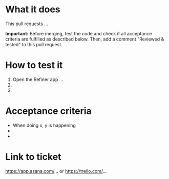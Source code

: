 # What it does
This pull requests ...

**Important:** Before merging, test the code and check if all acceptance criteria are fulfilled as described below. Then, add a comment "Reviewed & tested" to this pull request.

# How to test it

1. Open the Refiner app ...
2.
3.

# Acceptance criteria

* When doing x, y is happening
*
*

# Link to ticket

https://app.asana.com/... or https://trello.com/...
